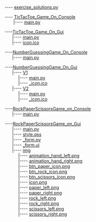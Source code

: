 ---- [exercise_solutions.py](https://github.com/R4mp4g3-0/simple_exercises/blob/main/Python/exercise_solutions.py)<br>

---- [TicTacToe_Game_On_Console](https://github.com/R4mp4g3-0/simple_exercises/tree/main/Python/TicTacToe_Game_On_Console)<br>
  &nbsp;&nbsp;&nbsp;&nbsp;&nbsp;&nbsp;
  |---- [main.py](https://github.com/R4mp4g3-0/simple_exercises/blob/main/Python/TicTacToe_Game_On_Console/main.py)<br>
  
----[TicTacToe_Game_On_Gui](https://github.com/R4mp4g3-0/simple_exercises/blob/main/Python/TicTacToe_Game_On_Gui)<br>
  &nbsp;&nbsp;&nbsp;&nbsp;&nbsp;
  |---- [main.py](https://github.com/R4mp4g3-0/simple_exercises/blob/main/Python/TicTacToe_Game_On_Gui/main.py)<br>
  &nbsp;&nbsp;&nbsp;&nbsp;&nbsp;
  |---- [icon.ico](https://github.com/R4mp4g3-0/simple_exercises/blob/main/Python/TicTacToe_Game_On_Gui/icon.ico)<br>

----[NumberGuessingGame_On_Console](https://github.com/R4mp4g3-0/simple_exercises/tree/main/Python/NumberGuessingGame_On_Console)<br>
  &nbsp;&nbsp;&nbsp;&nbsp;&nbsp;
  |---- [main.py](https://github.com/R4mp4g3-0/simple_exercises/blob/main/Python/NumberGuessingGame_On_Console/main.py)<br>


----[NumberGuessingGame_On_Gui](https://github.com/R4mp4g3-0/simple_exercises/tree/main/Python/NumberGuessingGame_On_Gui)<br>
  &nbsp;&nbsp;&nbsp;&nbsp;&nbsp;
  |---- [V1](https://github.com/R4mp4g3-0/simple_exercises/tree/main/Python/NumberGuessingGame_On_Gui/V1)<br>
  &nbsp;&nbsp;&nbsp;&nbsp;&nbsp;&nbsp;&nbsp;&nbsp;&nbsp;&nbsp;
  |---- [main.py](https://github.com/R4mp4g3-0/simple_exercises/blob/main/Python/NumberGuessingGame_On_Gui/V1/main.py)<br>
  &nbsp;&nbsp;&nbsp;&nbsp;&nbsp;&nbsp;&nbsp;&nbsp;&nbsp;&nbsp;
  |---- [_icon.ico](https://github.com/R4mp4g3-0/simple_exercises/blob/main/Python/NumberGuessingGame_On_Gui/V1/_icon.ico)<br>
   &nbsp;&nbsp;&nbsp;&nbsp;&nbsp;
  |---- [V2](https://github.com/R4mp4g3-0/simple_exercises/tree/main/Python/NumberGuessingGame_On_Gui/V2)<br>
  &nbsp;&nbsp;&nbsp;&nbsp;&nbsp;&nbsp;&nbsp;&nbsp;&nbsp;&nbsp;
  |---- [main.py](https://github.com/R4mp4g3-0/simple_exercises/blob/main/Python/NumberGuessingGame_On_Gui/V2/main.py)<br>
  &nbsp;&nbsp;&nbsp;&nbsp;&nbsp;&nbsp;&nbsp;&nbsp;&nbsp;&nbsp;
  |---- [_icon.ico](https://github.com/R4mp4g3-0/simple_exercises/blob/main/Python/NumberGuessingGame_On_Gui/V2/_icon.ico)<br>


----[RockPaperScissorsGame_on_Console](https://github.com/R4mp4g3-0/simple_exercises/tree/main/Python/RockPaperScissorsGame_on_Console)<br>
  &nbsp;&nbsp;&nbsp;&nbsp;&nbsp;
  |---- [main.py](https://github.com/R4mp4g3-0/simple_exercises/blob/main/Python/RockPaperScissorsGame_on_Console/main.py)<br>
  
  

----[RockPaperScissorsGame_on_Gui](https://github.com/kriyushell/simple_exercises/tree/main/Python/RockPaperScissorsGame_on_Gui)<br>
  &nbsp;&nbsp;&nbsp;&nbsp;&nbsp;
  |---- [main.py](https://github.com/kriyushell/simple_exercises/blob/main/Python/RockPaperScissorsGame_on_Gui/main.py)<br>
  &nbsp;&nbsp;&nbsp;&nbsp;&nbsp;
  |---- [style.qss](https://github.com/kriyushell/simple_exercises/blob/main/Python/RockPaperScissorsGame_on_Gui/style.qss)<br>
  &nbsp;&nbsp;&nbsp;&nbsp;&nbsp;
  |---- [_form.py](https://github.com/kriyushell/simple_exercises/blob/main/Python/RockPaperScissorsGame_on_Gui/_form.py)<br>
  &nbsp;&nbsp;&nbsp;&nbsp;&nbsp;
  |---- [_form.ui](https://github.com/kriyushell/simple_exercises/blob/main/Python/RockPaperScissorsGame_on_Gui/_form.ui)<br>
  &nbsp;&nbsp;&nbsp;&nbsp;&nbsp;
  |---- [img](https://github.com/kriyushell/simple_exercises/tree/main/Python/RockPaperScissorsGame_on_Gui/img)<br>
  &nbsp;&nbsp;&nbsp;&nbsp;&nbsp;&nbsp;&nbsp;&nbsp;&nbsp;&nbsp;
  |---- [animation_hand_left.png](https://github.com/kriyushell/simple_exercises/blob/main/Python/RockPaperScissorsGame_on_Gui/img/animation_hand_left.png)<br>
  &nbsp;&nbsp;&nbsp;&nbsp;&nbsp;&nbsp;&nbsp;&nbsp;&nbsp;&nbsp;
  |---- [animation_hand_right.png](https://github.com/kriyushell/simple_exercises/blob/main/Python/RockPaperScissorsGame_on_Gui/img/animation_hand_right.png)<br>
  &nbsp;&nbsp;&nbsp;&nbsp;&nbsp;&nbsp;&nbsp;&nbsp;&nbsp;&nbsp;
  |---- [btn_paper_icon.png](https://github.com/kriyushell/simple_exercises/blob/main/Python/RockPaperScissorsGame_on_Gui/img/btn_paper_icon.png)<br>
  &nbsp;&nbsp;&nbsp;&nbsp;&nbsp;&nbsp;&nbsp;&nbsp;&nbsp;&nbsp;
  |---- [btn_rock_icon.png](https://github.com/kriyushell/simple_exercises/blob/main/Python/RockPaperScissorsGame_on_Gui/img/btn_rock_icon.png)<br>
  &nbsp;&nbsp;&nbsp;&nbsp;&nbsp;&nbsp;&nbsp;&nbsp;&nbsp;&nbsp;
  |---- [btn_scissors_icon.png](https://github.com/kriyushell/simple_exercises/blob/main/Python/RockPaperScissorsGame_on_Gui/img/btn_scissors_icon.png)<br>
  &nbsp;&nbsp;&nbsp;&nbsp;&nbsp;&nbsp;&nbsp;&nbsp;&nbsp;&nbsp;
  |---- [icon.png](https://github.com/kriyushell/simple_exercises/blob/main/Python/RockPaperScissorsGame_on_Gui/img/icon.png)<br>
  &nbsp;&nbsp;&nbsp;&nbsp;&nbsp;&nbsp;&nbsp;&nbsp;&nbsp;&nbsp;
  |---- [paper_left.png](https://github.com/kriyushell/simple_exercises/blob/main/Python/RockPaperScissorsGame_on_Gui/img/paper_left.png)<br>
  &nbsp;&nbsp;&nbsp;&nbsp;&nbsp;&nbsp;&nbsp;&nbsp;&nbsp;&nbsp;
  |---- [paper_right.png](https://github.com/kriyushell/simple_exercises/blob/main/Python/RockPaperScissorsGame_on_Gui/img/paper_right.png)<br>
  &nbsp;&nbsp;&nbsp;&nbsp;&nbsp;&nbsp;&nbsp;&nbsp;&nbsp;&nbsp;
  |---- [rock_left.png](https://github.com/kriyushell/simple_exercises/blob/main/Python/RockPaperScissorsGame_on_Gui/img/rock_left.png)<br>
  &nbsp;&nbsp;&nbsp;&nbsp;&nbsp;&nbsp;&nbsp;&nbsp;&nbsp;&nbsp;
  |---- [rock_right.png](https://github.com/kriyushell/simple_exercises/blob/main/Python/RockPaperScissorsGame_on_Gui/img/rock_right.png)<br>
  &nbsp;&nbsp;&nbsp;&nbsp;&nbsp;&nbsp;&nbsp;&nbsp;&nbsp;&nbsp;
  |---- [scissors_left.png](https://github.com/kriyushell/simple_exercises/blob/main/Python/RockPaperScissorsGame_on_Gui/img/scissors_left.png)<br>
  &nbsp;&nbsp;&nbsp;&nbsp;&nbsp;&nbsp;&nbsp;&nbsp;&nbsp;&nbsp;
  |---- [scissors_right.png](https://github.com/kriyushell/simple_exercises/blob/main/Python/RockPaperScissorsGame_on_Gui/img/scissors_right.png)<br>
  
  
  
